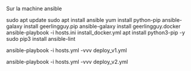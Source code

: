 Sur la machine ansible

sudo apt update
sudo apt install ansible
yum install python-pip
ansible-galaxy install geerlingguy.pip
ansible-galaxy install geerlingguy.docker
ansible-playbook -i hosts.ini install_docker.yml
apt install python3-pip -y
sudo pip3 install ansible-lint

ansible-playbook -i hosts.yml -vvv deploy_v1.yml

ansible-playbook -i hosts.yml -vvv deploy_v2.yml